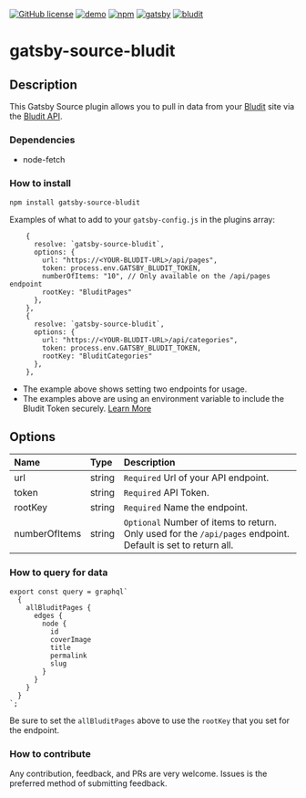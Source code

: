 
[![GitHub license](https://img.shields.io/github/license/mhancoc7/gatsby-source-bludit?color=orange&style=for-the-badge)](https://github.com/mhancoc7/gatsby-source-bludit/blob/main/LICENSE)
[![demo](https://img.shields.io/badge/Gatsby%20%2B%20Bludit-Demo-green?style=for-the-badge)](https://dumbprojects.com/bludit/)
[![npm](https://img.shields.io/npm/v/gatsby-source-bludit?label=NPM%20PACKAGE&style=for-the-badge)](https://www.npmjs.com/package/gatsby-source-bludit)
[![gatsby](https://img.shields.io/static/v1?label=TRY&message=GATSBY&color=blueviolet&style=for-the-badge)](https://www.gatsbyjs.com/)
[![bludit](https://img.shields.io/static/v1?label=TRY&message=BLUDIT&color=black&style=for-the-badge)](https://www.bludit.com)

# gatsby-source-bludit

## Description

This Gatsby Source plugin allows you to pull in data from your [Bludit](https://bludit.com) site via the [Bludit API](https://docs.bludit.com/en/api/introduction). 

### Dependencies

- node-fetch

### How to install

```
npm install gatsby-source-bludit
```

Examples of what to add to your `gatsby-config.js` in the plugins array:

```
    {
      resolve: `gatsby-source-bludit`,
      options: {
        url: "https://<YOUR-BLUDIT-URL>/api/pages",
        token: process.env.GATSBY_BLUDIT_TOKEN,
        numberOfItems: "10", // Only available on the /api/pages endpoint
        rootKey: "BluditPages"
      },
    },
    {
      resolve: `gatsby-source-bludit`,
      options: {
        url: "https://<YOUR-BLUDIT-URL>/api/categories",
        token: process.env.GATSBY_BLUDIT_TOKEN,
        rootKey: "BluditCategories"
      },
    },
```

- The example above shows setting two endpoints for usage.
- The examples above are using an environment variable to include the Bludit Token securely. [Learn More](https://www.gatsbyjs.com/docs/how-to/local-development/environment-variables/)

## Options

| **Name**  | **Type**        | **Description**                                                                                                                                                                                         |
| :-------------- | :-------- | :------------------------------------------------------------------------------------------------------------------------------------------------------------------------------------------------------ |
| url             | string    | `Required` Url of your API endpoint.                                  |
| token           | string    | `Required` API Token. 
| rootKey         | string    | `Required` Name the endpoint.
| numberOfItems   | string    | `Optional` Number of items to return. Only used for the `/api/pages` endpoint. Default is set to return all.

### How to query for data

```
export const query = graphql`
  {
    allBluditPages {
      edges {
        node {
          id
          coverImage
          title
          permalink
          slug
        }
      }
    }
  }
`;
```

Be sure to set the `allBluditPages` above to use the `rootKey` that you set for the endpoint. 

### How to contribute

Any contribution, feedback, and PRs are very welcome. Issues is the preferred method of submitting feedback.
